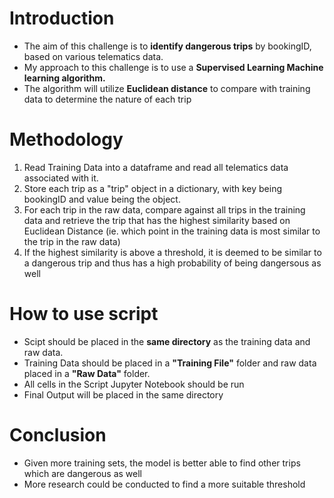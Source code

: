 # Introduction
<ul>
    <li>The aim of this challenge is to <b>identify dangerous trips</b> by bookingID, based on various telematics data. </li>
    <li>My approach to this challenge is to use a <b> Supervised Learning Machine learning algorithm.</b></li>
    <li>The algorithm will utilize <b>Euclidean distance</b> to compare with training data to determine the nature of each trip</li>
</ul>

# Methodology
<ol>
    <li>Read Training Data into a dataframe and read all telematics data associated with it.</li>
    <li>Store each trip as a "trip" object in a dictionary, with key being bookingID and value being the object.</li>
    <li>For each trip in the raw data, compare against all trips in the training data and retrieve the trip that has the highest similarity based on Euclidean Distance (ie. which point in the training data is most similar to the trip in the raw data)</li>
    <li>If the highest similarity is above a threshold, it is deemed to be similar to a dangerous trip and thus has a high probability of being dangersous as well</li>
</ol>

# How to use script
<ul>
    <li>Scipt should be placed in the <b>same directory</b> as the training data and raw data.</li>
    <li>Training Data should be placed in a <b>"Training File"</b> folder and raw data placed in a <b>"Raw Data"</b> folder.</li>
    <li>All cells in the Script Jupyter Notebook should be run</li>
    <li>Final Output will be placed in the same directory </li>
</ul>

# Conclusion
<ul>
    <li>Given more training sets, the model is better able to find other trips which are dangerous as well </li>
    <li>More research could be conducted to find a more suitable threshold </li>
</ul>
